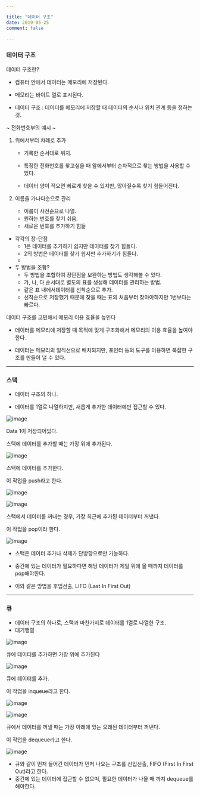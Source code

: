 ```yaml
---

title: "데이터 구조"
date: 2019-05-25
comment: false

---
```


###  데이터 구조

데이터 구조란?

- 컴퓨터 안에서 데이터는 메모리에 저장된다.
-  메모리는 바이트 열로 표시된다.

- 데이터 구조 : 데이터를 메모리에 저장할 때 데이터의 순서나 위치 관계 등을 정하는 것.



~ 전화번호부의 예시 ~

1. 위에서부터 차례로 추가

   - 기록한 순서대로 위치.

   - 특정한 전화번호를 찾고싶을 때 앞에서부터 순차적으로 찾는 방법을 사용할 수 있다.

   - 데이터 양이 적으면 빠르게 찾을 수 있지만, 많아질수록 찾기 힘들어진다.

     

2. 이름을 가나다순으로 관리

   - 이름이 사전순으로 나열.
   - 원하는 번호를 찾기 쉬움.
   - 새로운 번호를 추가하기 힘듦

- 각각의 장-단점
  - 1은 데이터를 추가하기 쉽지만 데이터를 찾기 힘들다.
  - 2의 방법은 데이터를 찾기 쉽지만 추가하기가 힘들다.
  - 
- 두 방법을 조합?
  - 두 방법을 조합하여 장단점을 보완하는 방법도 생각해볼 수 있다.
  - 가, 나, 다 순서대로 별도의 표를 생성해 데이터를 관리하는 방법.
  - 같은 표 내에서데이터를 선착순으로 추가.
  - 선착순으로 저장했기 때문에 찾을 때는 표의 처음부터 찾아야하지만 1번보다는 빠르다.



데이터 구조를 고민해서 메모리 이용 효율을 높인다

- 데이터를 메모리에 저장할 때 목적에 맞게 구조화해서 메모리의 이용 효율을 높여야 한다.

- 데이터는 메모리의 일직선으로 배치되지만, 포인터 등의 도구를 이용하면 복잡한 구조를 만들어 낼 수 있다.

   

-----

 

### 스택 

- 데이터 구조의 하나.

- 데이터를 1열로 나열하지만, 새롭게 추가한 데이터에만 접근할 수 있다.


![image](https://user-images.githubusercontent.com/26815767/58427796-9a834c80-80db-11e9-9c32-5ca271bafd3f.png)

Data 1이 저장되어있다.

스택에 데이터를 추가할 때는 가장 위에 추가된다.

![image](https://user-images.githubusercontent.com/26815767/58427858-c7376400-80db-11e9-9186-224b8ce37c4e.png)

스택에 데이터를 추가한다.

이 작업을 push라고 한다.



![image](https://user-images.githubusercontent.com/26815767/58428442-6f99f800-80dd-11e9-8e20-7786d81cf5a3.png)







![image](https://user-images.githubusercontent.com/26815767/58428475-922c1100-80dd-11e9-934d-7c7bb371e156.png)



스택에서 데이터를 꺼내는 경우, 가장 최근에 추가된 데이터부터 꺼낸다.

이 작업을 pop이라 한다.







![image](https://user-images.githubusercontent.com/26815767/58428492-a839d180-80dd-11e9-89f3-2f96dbf80a38.png)



- 스택은 데이터 추가나 삭제가 단방향으로만 가능하다.

- 중간에 있는 데이터가 필요하다면 해당 데이터가 제일 위에 올 때까지 데이터를 pop해야한다.

- 이와 같은 방법을 후입선출, LIFO (Last In First Out)

   

-----

 

### 큐

- 데이터 구조의 하나로, 스택과 마찬가지로 데이터를 1열로 나열한 구조.
- 대기행렬



![image](https://user-images.githubusercontent.com/26815767/58532492-c0fed000-8220-11e9-8468-0b64589c6ef7.png)



큐에 데이터를 추가하면 가장 위에 추가된다



![image](https://user-images.githubusercontent.com/26815767/58532576-ff948a80-8220-11e9-8213-82ccd26b7b57.png)

큐에 데이터를 추가.

이 작업을 inqueue라고 한다.

![image](https://user-images.githubusercontent.com/26815767/58532665-38ccfa80-8221-11e9-9279-9c4647ef77f8.png)



![image](https://user-images.githubusercontent.com/26815767/58532866-d32d3e00-8221-11e9-8164-b7e924ba3e9d.png)



큐에서 데이터를 꺼낼 때는 가장 아래에 있는 오래된 데이터부터 꺼낸다.

이 작업을 dequeue라고 한다.

![image](https://user-images.githubusercontent.com/26815767/58532913-f8ba4780-8221-11e9-9f23-61ab256bfaf8.png)

- 큐와 같이 먼저 들어간 데이터가 먼저 나오는 구조를 선입선출, FIFO (First In First Out)라고 한다.
- 중간에 있는 데이터에 접근할 수 없으며, 필요한 데이터가 나올 때 까지 dequeue를 해야한다.






